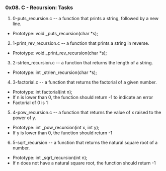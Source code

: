 ### 0x08. C - Recursion: Tasks

1. 0-puts_recursion.c -- a function that prints a string, followed by a new line.

 - Prototype: void _puts_recursion(char *s);

2. 1-print_rev_recursion.c -- a function that prints a string in reverse.

 - Prototype: void _print_rev_recursion(char *s);

3. 2-strlen_recursion.c -- a function that returns the length of a string.

 - Prototype: int _strlen_recursion(char *s);

4. 3-factorial.c -- a function that returns the factorial of a given number.

 - Prototype: int factorial(int n);
 - If n is lower than 0, the function should return -1 to indicate an error
 - Factorial of 0 is 1
5. 4-pow_recursion.c -- a function that returns the value of x raised to the power of y.
	
 - Prototype: int _pow_recursion(int x, int y);
 - If y is lower than 0, the function should return -1

6. 5-sqrt_recursion -- a function that returns the natural square root of a number.

 - Prototype: int _sqrt_recursion(int n);
 - If n does not have a natural square root, the function should return -1
